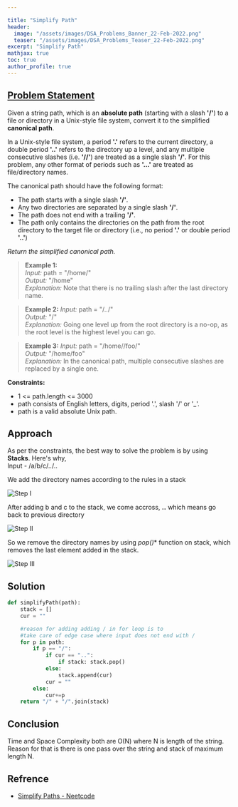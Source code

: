 ```yaml
---

title: "Simplify Path"
header:
  image: "/assets/images/DSA_Problems_Banner_22-Feb-2022.png"
  teaser: "/assets/images/DSA_Problems_Teaser_22-Feb-2022.png"
excerpt: "Simplify Path"
mathjax: true
toc: true
author_profile: true
---
```


## [Problem Statement](https://leetcode.com/problems/simplify-path/)

Given a string path, which is an **absolute path** (starting with a slash **'/'**) to a file or directory in a Unix-style file system, convert it to the simplified **canonical path**.

In a Unix-style file system, a period **'.'** refers to the current directory, a double period **'..'** refers to the directory up a level, and any multiple consecutive slashes (i.e. **'//'**) are treated as a single slash **'/'**. For this problem, any other format of periods such as **'...'** are treated as file/directory names.

The canonical path should have the following format:

* The path starts with a single slash **'/'**.
* Any two directories are separated by a single slash **'/'**.
* The path does not end with a trailing **'/'**.
* The path only contains the directories on the path from the root directory to the target file or directory (i.e., no period **'.'** or double period **'..'**)

*Return the simplified canonical path.*

> **Example 1:** <br />
*Input:* path = "/home/"<br />
*Output:* "/home"<br />
*Explanation:* Note that there is no trailing slash after the last directory name.<br />

> **Example 2:**
*Input:* path = "/../"<br />
*Output:* "/"<br />
*Explanation:* Going one level up from the root directory is a no-op, as the root level is the highest level you can go.<br />

> **Example 3:**
*Input:* path = "/home//foo/"<br />
*Output:* "/home/foo"<br />
*Explanation:* In the canonical path, multiple consecutive slashes are replaced by a single one.

**Constraints:**
* 1 <= path.length <= 3000
* path consists of English letters, digits, period '.', slash '/' or '_'.
* path is a valid absolute Unix path.


## Approach
As per the constraints, the best way to solve the problem is by using **Stacks**. Here's why,<br />
Input - /a/b/c/../..

We add the directory names according to the rules in a stack

<img src="{{ site.url }}{{ site.baseurl }}/assets/images/simplify_path_step1.png" alt="Step I">

After adding b and c to the stack, we come accross, **..** which means go back to previous directory

<img src="{{ site.url }}{{ site.baseurl }}/assets/images/simplify_path_step2.png" alt="Step II">

So we remove the directory names by using *pop()** function on stack, which removes the last element added in the stack.

<img src="{{ site.url }}{{ site.baseurl }}/assets/images/simplify_path_step3.png" alt="Step III">


## Solution
```python
def simplifyPath(path):
    stack = []
    cur = ""

    #reason for adding adding / in for loop is to 
    #take care of edge case where input does not end with /
    for p in path:
        if p == "/":
            if cur == "..":
                if stack: stack.pop()
            else:
                stack.append(cur)
            cur = ""
        else:
            cur+=p
    return "/" + "/".join(stack)

```

## Conclusion
Time and Space Complexity both are O(N) where N is length of the string.<br />
Reason for that is there is one pass over the string and stack of maximum length N.

## Refrence
* [Simplify Paths - Neetcode](https://www.youtube.com/watch?v=qYlHrAKJfyA)
